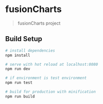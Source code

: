 # fusionCharts

> fusionCharts project

## Build Setup

``` bash
# install dependencies
npm install

# serve with hot reload at localhost:8080
npm run dev

# if environment is test environment
npm run test

# build for production with minification
npm run build